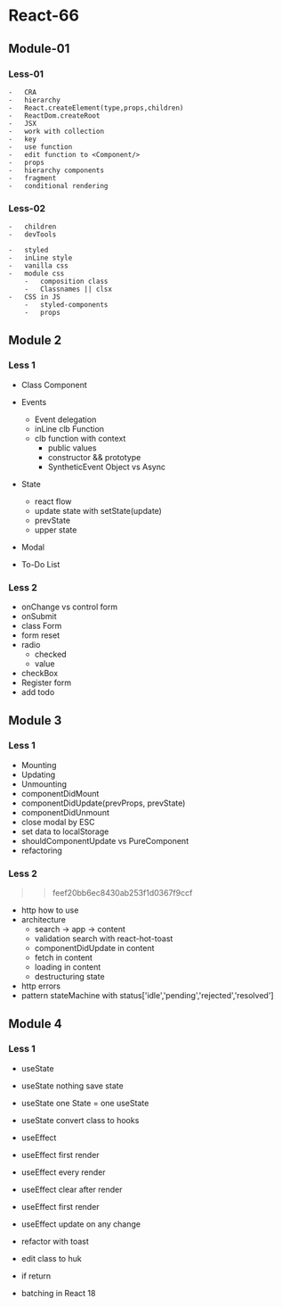 # React-66

## Module-01

### Less-01

    -   CRA
    -   hierarchy
    -   React.createElement(type,props,children)
    -   ReactDom.createRoot
    -   JSX
    -   work with collection
    -   key
    -   use function
    -   edit function to <Component/>
    -   props
    -   hierarchy components
    -   fragment
    -   conditional rendering

### Less-02

    -   children
    -   devTools

    -   styled
    -   inLine style
    -   vanilla css
    -   module css
        -   composition class
        -   Classnames || clsx
    -   CSS in JS
        -   styled-components
        -   props

## Module 2

### Less 1

- Class Component

- Events

  - Event delegation
  - inLine clb Function
  - clb function with context
    - public values
    - constructor && prototype
    - SyntheticEvent Object vs Async

- State

  - react flow
  - update state with setState(update)
  - prevState
  - upper state

- Modal
- To-Do List

### Less 2

- onChange vs control form
- onSubmit
- class Form
- form reset
- radio
  - checked
  - value
- checkBox
- Register form
- add todo

## Module 3

### Less 1

- Mounting
- Updating
- Unmounting
- componentDidMount
- componentDidUpdate(prevProps, prevState)
- componentDidUnmount
- close modal by ESC
- set data to localStorage
- shouldComponentUpdate vs PureComponent
- refactoring

### Less 2

> > feef20bb6ec8430ab253f1d0367f9ccf

- http how to use
- architecture
  - search -> app -> content
  - validation search with react-hot-toast
  - componentDidUpdate in content
  - fetch in content
  - loading in content
  - destructuring state
- http errors
- pattern stateMachine with status['idle','pending','rejected','resolved']

## Module 4

### Less 1

- useState
- useState nothing save state
- useState one State = one useState
- useState convert class to hooks

- useEffect
- useEffect first render <Modal/>
- useEffect every render <LoginForm/>
- useEffect clear after render <Modal/>

- useEffect first render <ToDo/>
- useEffect update on any change <ToDo/>
- refactor with toast <ToDo/>

- edit class to huk <ContentInfo/>
- if return <ContentInfo/>
- batching in React 18
